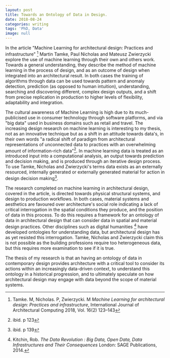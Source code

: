 ```yaml
---
layout: post
title: Towards an Ontology of Data in Design.
date: 2018-08-24
categories: writing
tags: 'PhD, Data'
image: null
---
```


In the article "Machine Learning for architectural design: Practices and infrastructure" [^a3360382] Martin Tamke, Paul Nicholas and Mateusz Zwierzycki explore the use of machine learning through their own and others work. Towards a general understanding, they describe the method of machine learning in the process of design, and as an outcome of design when integrated into an architectural result. In both cases the training of algorithms through data can be used towards pattern and anomaly detection, prediction (as opposed to human intuition), understanding, searching and discovering different, complex design outputs, and a shift from precise replication in production to higher levels of flexibility, adaptability and integration.

The cultural awareness of Machine Learning is high due to its much-publicised use in consumer technology through software platforms, and via "big data" used in business domains such as retail and travel. The increasing design research on machine learning is interesting to my thesis, not as an innovative technique but as a shift in an attitude towards data's, in their own words "a radical shift of paradigm from architectural representations of unconnected data to practices with an overwhelming amount of information-rich data"[^e5da8867]. In machine learning data is treated as an introduced input into a computational analysis, an output towards prediction and decision making, and is produced through an iterative design process. To use Tamke, Nicholas and Zwierzycki's terms data exists as an externally resourced, internally generated or externally generated material for action in design decision making[^13bcf5ba].

The research completed on machine learning in architectural design, covered in the article, is directed towards physical structural systems, and design to production workflows. In both cases, material systems and aesthetics are favoured over architecture's social role indicating a lack of critical interrogation in the spatial conditions they produce, and the position of data in this process. To do this requires a framework for an ontology of data in architectural design that can consider data in spatial and material design practices. Other disciplines such as digital humanities [^bdef4c7d]  have developed ontologies for understanding data, but architectural design has as yet resisted this interrogation. Tamke, Nicholas and Zwierzycki claim this is not possible as the building professions require too heterogeneous data, but this requires more examination to see if it is true.

The thesis of my research is that an having an ontology of data in contemporary design provides architecture with a critical tool to consider its actions within an increasingly data-driven context, to understand this ontology in a historical progression, and to ultimately speculate on how architectural design may engage with data beyond the scope of material systems.  

[^a3360382]:Tamke. M, Nicholas. P, Zwierzycki. M _Machine Learning for architectural design: Practices and infrastructure_, International Journal of Architectural Computing 2018, Vol. 16(2) 123–143
[^e5da8867]: ibid. p 123
[^13bcf5ba]: ibid. p 139
[^bdef4c7d]: Kitchin, Rob. _The Data Revolution : Big Data, Open Data, Data Infrastructures and Their Consequences_ London: SAGE Publications, 2014.
